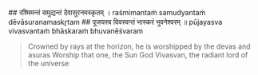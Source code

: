 <section>
<section data-markdown>
## रश्मिमन्तं समुद्यन्तं देवासुरनमस्कृतम् ।
raśmimantaṁ samudyantaṁ dēvāsuranamaskr̥tam
## पूजयस्व विवस्वन्तं भास्करं भुवनेश्वरम् ॥
pūjayasva vivasvantaṁ bhāskaraṁ bhuvanēśvaram

> Crowned by rays at the horizon, he is worshipped by the devas and asuras
> Worship that one, the Sun God Vivasvan, the radiant lord of the universe
</section>
</section>

<!--
<section data-markdown>
> “Worship the sun-god, the ruler of the worlds and lord of the universe, who is crowned with effulgent rays, who appears at the horizon and brings light, who is greeted by the gods and the demons alike.
</section>
<section data-markdown>
> Worship the One, possessed of rays when he has completely risen, held in reverence by the devas and asuras, and who is the Lord of the universe by whose efflugence all else brighten.
</section>
-->
